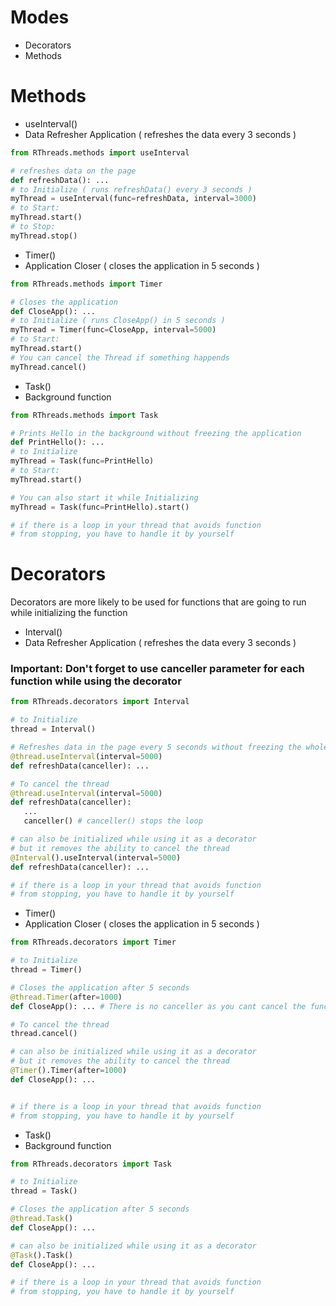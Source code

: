 # Modes

- Decorators
- Methods

# Methods

- useInterval()
- Data Refresher Application ( refreshes the data every 3 seconds )

```python
from RThreads.methods import useInterval

# refreshes data on the page
def refreshData(): ...
# to Initialize ( runs refreshData() every 3 seconds )
myThread = useInterval(func=refreshData, interval=3000)
# to Start:
myThread.start()
# to Stop:
myThread.stop()
```

- Timer()
- Application Closer ( closes the application in 5 seconds )

```py
from RThreads.methods import Timer

# Closes the application
def CloseApp(): ...
# to Initialize ( runs CloseApp() in 5 seconds )
myThread = Timer(func=CloseApp, interval=5000)
# to Start:
myThread.start()
# You can cancel the Thread if something happends
myThread.cancel()
```

- Task()
- Background function

```py
from RThreads.methods import Task

# Prints Hello in the background without freezing the application
def PrintHello(): ...
# to Initialize
myThread = Task(func=PrintHello)
# to Start:
myThread.start()

# You can also start it while Initializing
myThread = Task(func=PrintHello).start()

# if there is a loop in your thread that avoids function
# from stopping, you have to handle it by yourself
```

# Decorators

Decorators are more likely to be used for functions that
are going to run while initializing the function

- Interval()
- Data Refresher Application ( refreshes the data every 3 seconds )

### Important: Don't forget to use canceller parameter for each function while using the decorator

```python
from RThreads.decorators import Interval

# to Initialize
thread = Interval()

# Refreshes data in the page every 5 seconds without freezing the whole app
@thread.useInterval(interval=5000)
def refreshData(canceller): ...

# To cancel the thread
@thread.useInterval(interval=5000)
def refreshData(canceller):
   ...
   canceller() # canceller() stops the loop

# can also be initialized while using it as a decorator
# but it removes the ability to cancel the thread
@Interval().useInterval(interval=5000)
def refreshData(canceller): ...

# if there is a loop in your thread that avoids function
# from stopping, you have to handle it by yourself
```

- Timer()
- Application Closer ( closes the application in 5 seconds )

```py
from RThreads.decorators import Timer

# to Initialize
thread = Timer()

# Closes the application after 5 seconds
@thread.Timer(after=1000)
def CloseApp(): ... # There is no canceller as you cant cancel the function when the timer is done.

# To cancel the thread
thread.cancel()

# can also be initialized while using it as a decorator
# but it removes the ability to cancel the thread
@Timer().Timer(after=1000)
def CloseApp(): ...


# if there is a loop in your thread that avoids function
# from stopping, you have to handle it by yourself
```

- Task()
- Background function

```py
from RThreads.decorators import Task

# to Initialize
thread = Task()

# Closes the application after 5 seconds
@thread.Task()
def CloseApp(): ...

# can also be initialized while using it as a decorator
@Task().Task()
def CloseApp(): ...

# if there is a loop in your thread that avoids function
# from stopping, you have to handle it by yourself
```
